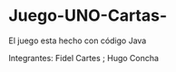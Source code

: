 # Juego-UNO-Cartas-
El juego esta hecho con código Java

Integrantes: Fidel Cartes 
           ; Hugo Concha
